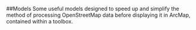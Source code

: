 ##Models
Some useful models designed to speed up and simplify the method of processing OpenStreetMap data before displaying it in ArcMap, contained within a toolbox.
